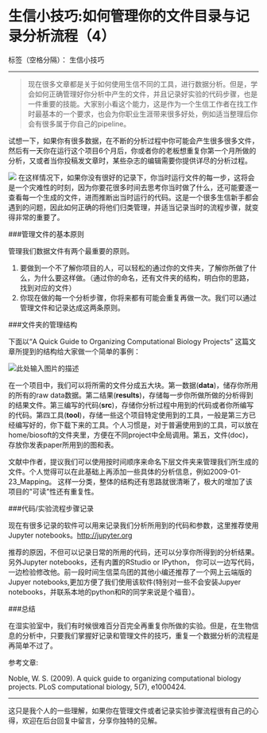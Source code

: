 # 生信小技巧:如何管理你的文件目录与记录分析流程（4）

标签（空格分隔）： 生信小技巧

---

> 现在很多文章都是关于如何使用生信不同的工具，进行数据分析。但是，学会如何正确管理好你分析中产生的文件，并且记录好实验的代码步骤，也是一件重要的技能。大家别小看这个能力，这是作为一个生信工作者在找工作时最基本的一个要求，也会为你职业生涯带来很多好处，例如适当整理后你会有很多属于你自己的pipeline。


试想一下，如果你有很多数据，在不断的分析过程中你可能会产生很多很多文件，然后有一天你在运行这个项目6个月后，你或者你的老板想重复你第一个月所做的分析，又或者当你投稿发文章时，某些杂志的编辑需要你提供详尽的分析过程。

![][1]
在这样情况下，如果你没有很好的记录下，你当时运行文件的每一步，这将会是一个灾难性的时刻，因为你要花很多时间去思考你当时做了什么，还可能要逐一查看每一个生成的文件，进而推断出当时运行的代码。这是一个很多生信新手都会遇到的问题，因此如何正确的将他们归类管理，并适当记录当时的流程步骤，就变得非常的重要了。

###管理文件的基本原则

管理我们数据文件有两个最重要的原则。

 1. 要做到一个不了解你项目的人，可以轻松的通过你的文件夹，了解你所做了什么，为什么要这样做。（通过你的命名，还有文件夹的结构，明白你的思路，找到对应的文件）
 2. 你现在做的每一个分析步骤，你将来都有可能会重复再做一次。我们可以通过管理文件和记录达成这两条原则。

###文件夹的管理结构

下面以“A Quick Guide to Organizing Computational Biology Projects” 这篇文章所提到的结构给大家做一个简单的事例：

![此处输入图片的描述][2]
 
 
在一个项目中，我们可以将所需的文件分成五大块。第一数据(**data**)，储存你所用的所有的raw data数据。第二结果(**results**)，存储每一步你所做所做的分析得到的结果文件。第三编写的代码(**src**)，存储你分析过程中用到的代码或者你所编写的代码。第四工具(**tool**)，存储一些这个项目特定使用到的工具，一般是第三方已经编写好的，你下载下来的工具。个人习惯是，对于普遍使用到的工具，可以放在home/biosoft的文件夹里，方便在不同project中全局调用。第五，文件(doc)，存放你发表paper所用到的图和表。

文献中作者，提议我们可以使用按时间顺序来命名下层文件夹来管理我们所生成的文件。个人觉得可以在此基础上再添加一些具体的分析信息，例如2009-01-23_Mapping。 这样一分类，整体的结构还有思路就很清晰了，极大的增加了该项目的"可读”性还有重复性。


###代码/实验流程步骤记录

现在有很多记录的软件可以用来记录我们分析所用到的代码和参数，这里推荐使用Jupyter notebooks。http://jupyter.org 

推荐的原因，不但可以记录日常的所用的代码，还可以分享你所得到的分析结果。另外Jupyter notebooks，还有内置的RStudio or IPython， 你可以一边写代码，一边检验修改他。前一段时间生信菜鸟团的其他小编还推荐了一个网上云端版的Jupyer notebooks,更加方便了我们使用该软件(特别对一些不会安装Jupyer notebooks，并联系本地的python和R的同学来说是个福音）。

###总结

在湿实验室中，我们有时候很难百分百完全再重复你所做的实验。但是，在生物信息的分析中，只要我们掌握好记录和管理文件的技巧，重复一个数据分析的流程是再简单不过了。

参考文章:

Noble, W. S. (2009). A quick guide to organizing computational biology projects. PLoS computational biology, 5(7), e1000424.

----------
这只是我个人的一些理解，如果你在管理文件或者记录实验步骤流程很有自己的心得，欢迎在后台回复中留言，分享你独特的见解。



  [1]: https://3.bp.blogspot.com/-VWYfbBp0vRM/VGGBdvYw64I/AAAAAAAAUuI/BAcOCgzDfQo/s1280/business+writing_shutterstock.JPG
  [2]: http://www.biotrainee.com/data/attachment/forum/201708/08/151554fnynixuz6azpbp1s.png